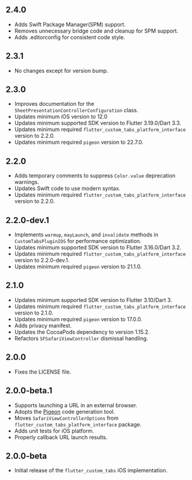 ## 2.4.0

- Adds Swift Package Manager(SPM) support.
- Removes unnecessary bridge code and cleanup for SPM support.
- Adds .editorconfig for consistent code style.

## 2.3.1

- No changes except for version bump.

## 2.3.0

- Improves documentation for the `SheetPresentationControllerConfiguration` class.
- Updates minimum iOS version to 12.0
- Updates minimum supported SDK version to Flutter 3.19.0/Dart 3.3.
- Updates minimum required `flutter_custom_tabs_platform_interface` version to 2.2.0.
- Updates minimum required `pigeon` version to 22.7.0.

## 2.2.0

- Adds temporary comments to suppress `Color.value` deprecation warnings.
- Updates Swift code to use modern syntax.
- Updates minimum required `flutter_custom_tabs_platform_interface` version to 2.2.0.

## 2.2.0-dev.1

- Implements `warmup`, `mayLaunch`, and `invalidate` methods in `CustomTabsPluginIOS` for performance optimization.
- Updates minimum supported SDK version to Flutter 3.16.0/Dart 3.2.
- Updates minimum required `flutter_custom_tabs_platform_interface` version to 2.2.0-dev.1.
- Updates minimum required `pigeon` version to 21.1.0.

## 2.1.0

- Updates minimum supported SDK version to Flutter 3.10/Dart 3.
- Updates minimum required `flutter_custom_tabs_platform_interface` version to 2.1.0.
- Updates minimum required `pigeon` version to 17.0.0.
- Adds privacy manifest.
- Updates the CocoaPods dependency to version 1.15.2.
- Refactors `SFSafariViewController` dismissal handling.

## 2.0.0

- Fixes the LICENSE file.

## 2.0.0-beta.1

- Supports launching a URL in an external browser.
- Adopts the [Pigeon](https://pub.dev/packages/pigeon) code generation tool.
- Moves `SafariViewControllerOptions` from `flutter_custom_tabs_platform_interface` package.
- Adds unit tests for iOS platform.
- Properly callback URL launch results.

## 2.0.0-beta

- Initial release of the `flutter_custom_tabs` iOS implementation.

